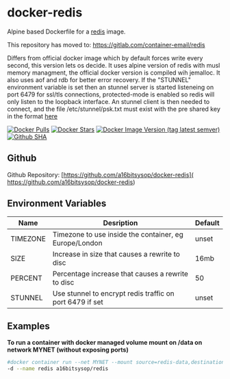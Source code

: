 # docker-redis
Alpine based Dockerfile for a [redis](https://redis.io) image.

This repository has moved to: https://gitlab.com/container-email/redis

Differs from official docker image which by default forces write every second,
this version lets os decide.  It uses alpine version of redis with musl
memory managment, the official docker version is compiled wih jemalloc.
It also uses aof and rdb for better error recovery.
If the "STUNNEL" environment variable is set then an stunnel server is started
listeneing on port 6479 for ssl/tls connections, protected-mode is enabled
so redis will only listen to the loopback interface.  An stunnel client is then
needed to connect, and the file /etc/stunnel/psk.txt must exist with the pre shared
key in the format [here](https://www.stunnel.org/auth.html)

[![Docker Pulls](https://img.shields.io/docker/pulls/a16bitsysop/redis.svg?style=plastic)](https://hub.docker.com/r/a16bitsysop/redis/)
[![Docker Stars](https://img.shields.io/docker/stars/a16bitsysop/redis.svg?style=plastic)](https://hub.docker.com/r/a16bitsysop/redis/)
[![Docker Image Version (tag latest semver)](https://img.shields.io/docker/v/a16bitsysop/redis/latest?style=plastic)](https://hub.docker.com/r/a16bitsysop/redis/)
[![Github SHA](https://img.shields.io/badge/dynamic/json?style=plastic&color=orange&label=Github%20SHA&query=object.sha&url=https%3A%2F%2Fapi.github.com%2Frepos%2Fa16bitsysop%2Fdocker-redis%2Fgit%2Frefs%2Fheads%2Fmaster)](https://github.com/a16bitsysop/docker-redis)

## Github
Github Repository: [https://github.com/a16bitsysop/docker-redis](
https://github.com/a16bitsysop/docker-redis)

## Environment Variables
| Name     | Desription                                               | Default |
|----------|----------------------------------------------------------|---------|
| TIMEZONE | Timezone to use inside the container, eg Europe/London   | unset   |
| SIZE     | Increase in size that causes a rewrite to disc           | 16mb    |
| PERCENT  | Percentage increase that causes a rewrite to disc        | 50      |
| STUNNEL  | Use stunnel to encrypt redis traffic on port 6479 if set | unset   |

## Examples
**To run a container with docker managed volume mount on /data on network
MYNET (without exposing ports)**
```bash
#docker container run --net MYNET --mount source=redis-data,destination=/data \
-d --name redis a16bitsysop/redis
```
